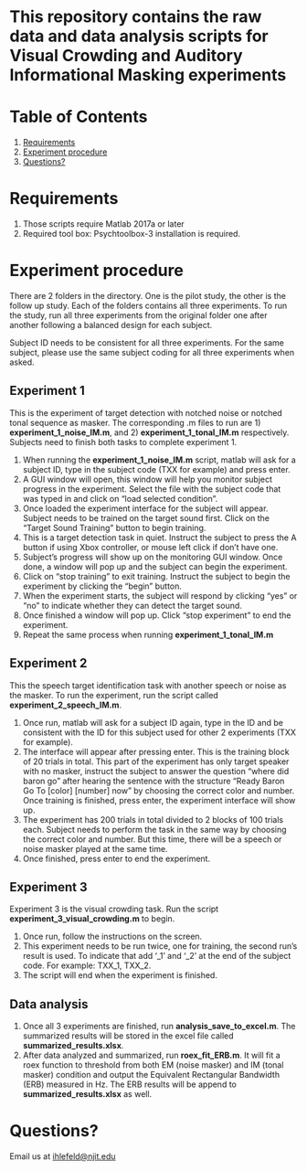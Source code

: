 # This repository contains the raw data and data analysis scripts for Visual Crowding and Auditory Informational Masking experiments

# Table of Contents
1. [Requirements](README.md#Requirements)
1. [Experiment procedure](README.md#Experiment-procedure)
1. [Questions?](README.md#Questions?)

# Requirements
1. Those scripts require Matlab 2017a or later
2. Required tool box: Psychtoolbox-3 installation is required.


# Experiment procedure
There are 2 folders in the directory. One is the pilot study, the other is the follow up study. Each of the folders contains all three experiments.  To run the study, run all three experiments from the original folder one after another following a balanced design for each subject.

Subject ID needs to be consistent for all three experiments. For the same subject, please use the same subject coding for all three experiments when asked.

## Experiment 1
This is the experiment of target detection with notched noise or notched tonal sequence as masker. The corresponding .m files to run are 1) **experiment_1_noise_IM.m**, and 2) **experiment_1_tonal_IM.m** respectively. Subjects need to finish both tasks to complete experiment 1.
1)	When running the **experiment_1_noise_IM.m** script, matlab will ask for a subject ID, type in the subject code (TXX for example) and press enter. 
2)	A GUI window will open, this window will help you monitor subject progress in the experiment. Select the file with the subject code that was typed in and click on “load selected condition”. 
3)	Once loaded the experiment interface for the subject will appear. Subject needs to be trained on the target sound first. Click on the “Target Sound Training” button to begin training. 
4)	This is a target detection task in quiet. Instruct the subject to press the A button if using Xbox controller, or mouse left click if don’t have one. 
5)	Subject’s progress will show up on the monitoring GUI window. Once done, a window will pop up and the subject can begin the experiment.
6)	Click on “stop training” to exit training. Instruct the subject to begin the experiment by clicking the “begin” button. 
7)	When the experiment starts, the subject will respond by clicking “yes” or “no” to indicate whether they can detect the target sound.
8)	Once finished a window will pop up. Click “stop experiment” to end the experiment.
9)	Repeat the same process when running **experiment_1_tonal_IM.m**
## Experiment 2
This the speech target identification task with another speech or noise as the masker. To run the experiment, run the script called **experiment_2_speech_IM.m**.
1)	Once run, matlab will ask for a subject ID again, type in the ID and be consistent with the ID for this subject used for other 2 experiments (TXX for example).
2)	The interface will appear after pressing enter. This is the training block of 20 trials in total. This part of the experiment has only target speaker with no masker, instruct the subject to answer the question “where did baron go” after hearing the sentence with the structure “Ready Baron Go To [color] [number] now” by choosing the correct color and number. Once training is finished, press enter, the experiment interface will show up.
3)	The experiment has 200 trials in total divided to 2 blocks of 100 trials each. Subject needs to perform the task in the same way by choosing the correct color and number. But this time, there will be a speech or noise masker played at the same time.
4)	Once finished, press enter to end the experiment.
## Experiment 3
Experiment 3 is the visual crowding task. Run the script **experiment_3_visual_crowding.m** to begin.
1)	Once run, follow the instructions on the screen.
2)	This experiment needs to be run twice, one for training, the second run’s result is used. To indicate that add ‘_1’ and ‘_2’ at the end of the subject code. For example: TXX_1, TXX_2.
3)	The script will end when the experiment is finished.
## Data analysis
1. Once all 3 experiments are finished, run **analysis_save_to_excel.m**. The summarized results will be stored in the excel file called **summarized_results.xlsx**.
2. After data analyzed and summarized, run **roex_fit_ERB.m**. It will fit a roex function to threshold from both EM (noise masker) and IM (tonal masker) condition and output the Equivalent Rectangular Bandwidth (ERB) measured in Hz. The ERB results will be append to **summarized_results.xlsx** as well.
# Questions?
Email us at ihlefeld@njit.edu

